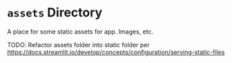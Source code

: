 # `assets` Directory

A place for some static assets for app.  Images, etc.

TODO: Refactor assets folder into static folder per https://docs.streamlit.io/develop/concepts/configuration/serving-static-files
